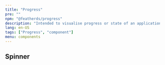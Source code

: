 ```yaml
---
title: "Progress"
pre: ""
npm: "@featherds/progress"
description: "Intended to visualise progress or state of an application."
lang: en-US
tags: ["Progress", "component"]
menu: components
---
```


## Spinner

<Progress-Examples />
